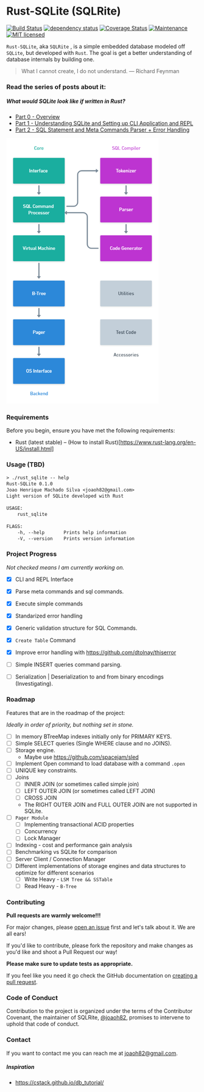 Rust-SQLite (SQLRite)
===
[![Build Status](https://github.com/joaoh82/rust_sqlite/workflows/Rust/badge.svg)](https://github.com/joaoh82/rust_sqlite/actions)
[![dependency status](https://deps.rs/repo/github/joaoh82/rust_sqlite/status.svg)](https://deps.rs/repo/github/joaoh82/rust_sqlite)
[![Coverage Status](https://coveralls.io/repos/github/joaoh82/rust_sqlite/badge.svg?branch=main)](https://coveralls.io/github/joaoh82/rust_sqlite?branch=main)
[![Maintenance](https://img.shields.io/badge/maintenance-actively%20maintained-brightgreen.svg)](https://deps.rs/repo/github/joaoh82/rust_sqlite)
[![MIT licensed](https://img.shields.io/badge/license-MIT-blue.svg)](./LICENSE)

`Rust-SQLite`, aka `SQLRite` , is a simple embedded database modeled off `SQLite`, but developed with `Rust`. The goal is get a better understanding of database internals by building one.

> What I cannot create, I do not understand. 
> — Richard Feynman

### Read the series of posts about it:
##### What would SQLite look like if written in Rust?
* [Part 0 - Overview](https://medium.com/the-polyglot-programmer/what-would-sqlite-would-look-like-if-written-in-rust-part-0-4fc192368984)
* [Part 1 - Understanding SQLite and Setting up CLI Application and REPL](https://medium.com/the-polyglot-programmer/what-would-sqlite-look-like-if-written-in-rust-part-1-4a84196c217d)
* [Part 2 - SQL Statement and Meta Commands Parser + Error Handling](https://medium.com/the-polyglot-programmer/what-would-sqlite-look-like-if-written-in-rust-part-2-55b30824de0c)

![The SQLite Architecture](images/architecture.png "The SQLite Architecture")

### Requirements
Before you begin, ensure you have met the following requirements:
* Rust (latest stable) – (How to install Rust)[https://www.rust-lang.org/en-US/install.html]

### Usage (TBD)

```shell
> ./rust_sqlite -- help
Rust-SQLite 0.1.0
Joao Henrique Machado Silva <joaoh82@gmail.com>
Light version of SQLite developed with Rust

USAGE:
    rust_sqlite

FLAGS:
    -h, --help       Prints help information
    -V, --version    Prints version information
```

### Project Progress
*Not checked means I am currently working on.*
- [x] CLI and REPL Interface
- [x] Parse meta commands and sql commands.
- [x] Execute simple commands
- [x] Standarized error handling
- [x] Generic validation structure for SQL Commands.
- [x] `Create Table` Command
- [x] Improve error handling with https://github.com/dtolnay/thiserror
- [ ] Simple INSERT queries command parsing.
- [ ] Serialization | Deserialization to and from binary encodings (Investigating).


### Roadmap
Features that are in the roadmap of the project:

*Ideally in order of priority, but nothing set in stone.*

- [ ] In memory BTreeMap indexes initially only for PRIMARY KEYS.
- [ ] Simple SELECT queries (Single WHERE clause and no JOINS).
- [ ] Storage engine.
  - Maybe use https://github.com/spacejam/sled
- [ ] Implement Open command to load database with a command `.open`
- [ ] UNIQUE key constraints.
- [ ] Joins
  - [ ] INNER JOIN (or sometimes called simple join)
  - [ ] LEFT OUTER JOIN (or sometimes called LEFT JOIN)
  - [ ] CROSS JOIN
  - The RIGHT OUTER JOIN and FULL OUTER JOIN are not supported in SQLite.
- [ ] `Pager Module` 
  - [ ] Implementing transactional ACID properties
  - [ ] Concurrency
  - [ ] Lock Manager
- [ ] Indexing - cost and performance gain analysis
- [ ] Benchmarking vs SQLite for comparison
- [ ] Server Client / Connection Manager
- [ ] Different implementations of storage engines and data structures to optimize for different scenarios
  - [ ] Write Heavy - `LSM Tree && SSTable`
  - [ ] Read Heavy - `B-Tree`

### Contributing
**Pull requests are warmly welcome!!!**

For major changes, please [open an issue](https://github.com/joaoh82/rust_sqlite/issues/new) first and let's talk about it. We are all ears!

If you'd like to contribute, please fork the repository and make changes as you'd like and shoot a Pull Request our way!

**Please make sure to update tests as appropriate.**

If you feel like you need it go check the GitHub documentation on [creating a pull request](https://help.github.com/en/github/collaborating-with-issues-and-pull-requests/creating-a-pull-request).

### Code of Conduct

Contribution to the project is organized under the terms of the
Contributor Covenant, the maintainer of SQLRite, [@joaoh82](https://github.com/joaoh82), promises to
intervene to uphold that code of conduct.

### Contact

If you want to contact me you can reach me at <joaoh82@gmail.com>.

##### Inspiration
* https://cstack.github.io/db_tutorial/